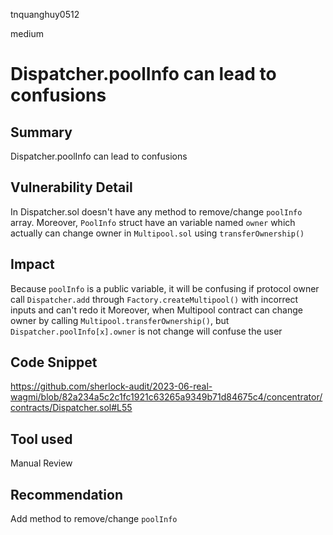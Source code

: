 tnquanghuy0512

medium

# Dispatcher.poolInfo can lead to confusions

## Summary
Dispatcher.poolInfo can lead to confusions
## Vulnerability Detail
In Dispatcher.sol doesn't have any method to remove/change `poolInfo` array. Moreover, `PoolInfo` struct have an variable named `owner` which actually can change owner in `Multipool.sol` using `transferOwnership()`
## Impact
Because `poolInfo` is a public variable, it will be confusing if protocol owner call `Dispatcher.add` through `Factory.createMultipool()` with incorrect inputs and can't redo it
Moreover, when Multipool contract can change owner by calling `Multipool.transferOwnership()`, but `Dispatcher.poolInfo[x].owner` is not change will confuse the user
## Code Snippet
https://github.com/sherlock-audit/2023-06-real-wagmi/blob/82a234a5c2c1fc1921c63265a9349b71d84675c4/concentrator/contracts/Dispatcher.sol#L55
## Tool used

Manual Review

## Recommendation
Add method to remove/change `poolInfo`